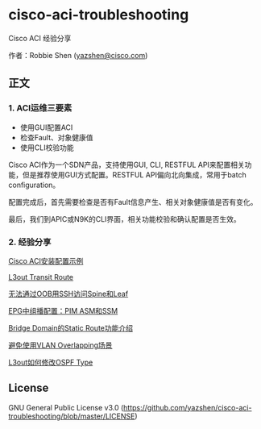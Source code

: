 # cisco-aci-troubleshooting
Cisco ACI 经验分享

作者：Robbie Shen (yazshen@cisco.com)

## 正文
### 1. ACI运维三要素
+ 使用GUI配置ACI   
+ 检查Fault、对象健康值
+ 使用CLI校验功能

Cisco ACI作为一个SDN产品，支持使用GUI, CLI, RESTFUL API来配置相关功能，但是推荐使用GUI方式配置。RESTFUL API偏向北向集成，常用于batch configuration。

配置完成后，首先需要检查是否有Fault信息产生、相关对象健康值是否有变化。

最后，我们到APIC或N9K的CLI界面，相关功能校验和确认配置是否生效。

### 2. 经验分享
[Cisco ACI安装配置示例](https://github.com/yazshen/cisco-aci-troubleshooting/blob/master/new-installation.md)

[L3out Transit Route](https://github.com/yazshen/cisco-aci-troubleshooting/blob/master/L3out-TransitRoute.md)

[无法通过OOB用SSH访问Spine和Leaf](https://github.com/yazshen/cisco-aci-troubleshooting/blob/master/Mgmt-OOBSubnet.md)

[EPG中组播配置：PIM ASM和SSM](https://github.com/yazshen/cisco-aci-troubleshooting/blob/master/Feature-PIM.md)

[Bridge Domain的Static Route功能介绍](https://github.com/yazshen/cisco-aci-troubleshooting/blob/master/L3out-StaticRouteBD.md)

[避免使用VLAN Overlapping场景](https://github.com/yazshen/cisco-aci-troubleshooting/blob/master/VLAN-Overlapping.md)

[L3out如何修改OSPF Type](https://github.com/yazshen/cisco-aci-troubleshooting/blob/master/L3out-OSPF-Type2.md)



## License
GNU General Public License v3.0
(https://github.com/yazshen/cisco-aci-troubleshooting/blob/master/LICENSE)
